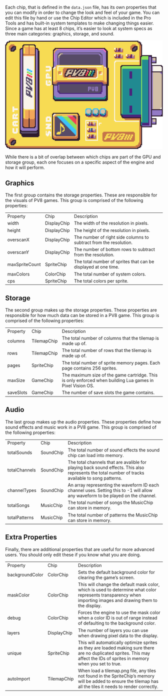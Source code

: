 Each chip, that is defined in the `data.json` file, has its own properties that you can modify in order to change the look and feel of your game. You can edit this file by hand or use the Chip Editor which is included in the Pro Tools and has built-in system templates to make changing things easier. Since a game has at least 8 chips, it’s easier to look at system specs as three main categories: graphics, storage, and sound. 

![image alt text](images/ChipProperties_image_0.png)

While there is a bit of overlap between which chips are part of the GPU and storage group, each one focuses on a specific aspect of the engine and how it will perform.

## Graphics

The first group contains the storage properties. These are responsible for the visuals of PV8 games. This group is comprised of the following properties:

<table>
  <tr>
    <td>Property</td>
    <td>Chip</td>
    <td>Description</td>
  </tr>
  <tr>
    <td>width</td>
    <td>DisplayChip</td>
    <td>The width of the resolution in pixels.</td>
  </tr>
  <tr>
    <td>height</td>
    <td>DisplayChip</td>
    <td>The height of the resolution in pixels.</td>
  </tr>
  <tr>
    <td>overscanX</td>
    <td>DisplayChip</td>
    <td>The number of right side columns to subtract from the resolution.</td>
  </tr>
  <tr>
    <td>overscanY</td>
    <td>DisplayChip</td>
    <td>The number of bottom rows to subtract from the resolution.</td>
  </tr>
  <tr>
    <td>maxSpriteCount </td>
    <td>SpriteChip</td>
    <td>The total number of sprites that can be displayed at one time.</td>
  </tr>
  <tr>
    <td>maxColors</td>
    <td>ColorChip</td>
    <td>The total number of system colors.</td>
  </tr>
  <tr>
    <td>cps</td>
    <td>SpriteChip</td>
    <td>The total colors per sprite.</td>
  </tr>
</table>


## Storage

The second group makes up the storage properties. These properties are responsible for how much data can be stored in a PV8 game. This group is comprised of the following properties:

<table>
  <tr>
    <td>Property</td>
    <td>Chip</td>
    <td>Description</td>
  </tr>
  <tr>
    <td>columns</td>
    <td>TilemapChip</td>
    <td>The total number of columns that the tilemap is made up of.</td>
  </tr>
  <tr>
    <td>rows</td>
    <td>TilemapChip</td>
    <td>The total number of rows that the tilemap is made up of.</td>
  </tr>
  <tr>
    <td>pages</td>
    <td>SpriteChip</td>
    <td>The total number of sprite memory pages. Each page contains 256 sprites.</td>
  </tr>
  <tr>
    <td>maxSize</td>
    <td>GameChip</td>
    <td>The maximum size of the game cartridge. This is only enforced when building Lua games in Pixel Vision OS.</td>
  </tr>
  <tr>
    <td>saveSlots</td>
    <td>GameChip</td>
    <td>The number of save slots the game contains.</td>
  </tr>
</table>


## Audio

The last group makes up the audio properties. These properties define how sound effects and music work in a PV8 game. This group is comprised of the following properties:

<table>
  <tr>
    <td>Property</td>
    <td>Chip</td>
    <td>Description</td>
  </tr>
  <tr>
    <td>totalSounds</td>
    <td>SoundChip</td>
    <td>The total number of sound effects the sound chip can load into memory.</td>
  </tr>
  <tr>
    <td>totalChannels</td>
    <td>SoundChip</td>
    <td>The total channels that are avalible for playing back sound effects. This also represents the total number of tracks available to song patterns.</td>
  </tr>
  <tr>
    <td>channelTypes</td>
    <td>SoundChip</td>
    <td>An array representing the waveform ID each channel uses. Setting this to -1 will allow any waveform to be played on the channel.</td>
  </tr>
  <tr>
    <td>totalSongs</td>
    <td>MusicChip</td>
    <td>The total number of songs the MusicChip can store in memory.</td>
  </tr>
  <tr>
    <td>totalPatterns</td>
    <td>MusicChip  </td>
    <td>The total number of patterns the MusicChip can store in memory.</td>
  </tr>
</table>


## Extra Properties

Finally, there are additional properties that are useful for more advanced users. You should only edit these if you know what you are doing.

<table>
  <tr>
    <td>Property</td>
    <td>Chip</td>
    <td>Description</td>
  </tr>
  <tr>
    <td>backgroundColor</td>
    <td>ColorChip</td>
    <td>Sets the default background color for clearing the game’s screen.</td>
  </tr>
  <tr>
    <td>maskColor</td>
    <td>ColorChip</td>
    <td>This will change the default mask color, which is used to determine what color represents transparency when importing images and drawing them to the display.</td>
  </tr>
  <tr>
    <td>debug</td>
    <td>ColorChip</td>
    <td>Forces the engine to use the mask color when a color ID is out of range instead of defaulting to the background color.</td>
  </tr>
  <tr>
    <td>layers</td>
    <td>DisplayChip</td>
    <td>The number of layers you can use when drawing pixel data to the display.</td>
  </tr>
  <tr>
    <td>unique</td>
    <td>SpriteChip</td>
    <td>This will automatically optimize sprites as they are loaded making sure there are no duplicated sprites. This may affect the IDs of sprites in memory when you set to true.</td>
  </tr>
  <tr>
    <td>autoImport</td>
    <td>TilemapChip</td>
    <td>When load a tilemap.png file, any tiles not found in the SpriteChip’s memory will be added to ensure the tilemap has all the tiles it needs to render correctly.</td>
  </tr>
</table>




